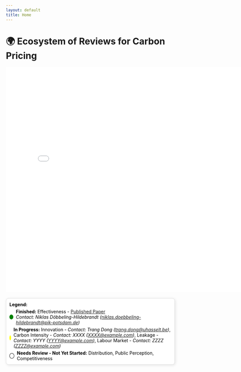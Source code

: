 ```yaml
---
layout: default
title: Home
---
```


# 🌍 Ecosystem of Reviews for Carbon Pricing 

<iframe src="/ecosystem-reviews/carbon_pricing_graph.html" width="800" height="700" style="border:none;"></iframe>

<!-- Legend Section -->
<div style="
    background: white;
    color: black;
    border: 1px solid #ddd;
    padding: 10px;
    border-radius: 8px;
    box-shadow: 2px 2px 10px rgba(0,0,0,0.1);
    font-size: 14px;
    width: 100%;
    max-width: 600px;
    margin-top: 20px;
">
    <strong>Legend:</strong>
    <div style="display: flex; align-items: center; margin-top: 5px;">
        <div style="width: 15px; height: 15px; background-color: green; border-radius: 50%; margin-right: 8px;"></div>
        <span>
            <strong>Finished:</strong> Effectiveness -  
            <a href="https://www.nature.com/articles/s41467-024-48512-w" target="_blank">Published Paper</a><br>
            <em>Contact: Niklas Döbbeling-Hildebrandt (<a href="mailto:niklas.doebbeling-hildebrandt@pik-potsdam.de">niklas.doebbeling-hildebrandt@pik-potsdam.de</a>)</em>
        </span>
    </div>
    <div style="display: flex; align-items: center; margin-top: 5px;">
        <div style="width: 15px; height: 15px; background-color: yellow; border-radius: 50%; margin-right: 8px;"></div>
        <span>
            <strong>In Progress:</strong> 
            Innovation - <em>Contact: Trang Dong (<a href="mailto:trang.dong@uhasselt.be">trang.dong@uhasselt.be</a>)</em>,  
            Carbon Intensity - <em>Contact: XXXX (<a href="mailto:XXXX@example.com">XXXX@example.com</a>)</em>,  
            Leakage - <em>Contact: YYYY (<a href="mailto:YYYY@example.com">YYYY@example.com</a>)</em>,  
            Labour Market - <em>Contact: ZZZZ (<a href="mailto:ZZZZ@example.com">ZZZZ@example.com</a>)</em>
        </span>
    </div>
    <div style="display: flex; align-items: center; margin-top: 5px;">
        <div style="width: 15px; height: 15px; background-color: white; border: 1px solid black; border-radius: 50%; margin-right: 8px;"></div>
        <span>
            <strong>Needs Review - Not Yet Started:</strong> Distribution, Public Perception, Competitiveness
        </span>
    </div>
</div>
